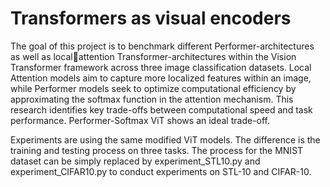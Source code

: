 # Transformers as visual encoders

The goal of this project is to benchmark different Performer-architectures as well as localattention Transformer-architectures within the Vision Transformer framework across three image classification datasets. Local Attention models aim to capture more localized features within an image, while Performer models seek to optimize computational efficiency by approximating the softmax function in the attention mechanism. This research identifies key trade-offs between computational speed and task performance. Performer-Softmax ViT shows an ideal trade-off.

Experiments are using the same modified ViT models. The difference is the training and testing process on three tasks. The process for the MNIST dataset can be simply replaced by experiment_STL10.py and experiment_CIFAR10.py to conduct experiments on STL-10 and CIFAR-10.
